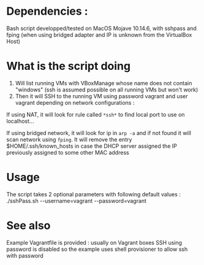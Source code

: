 # Dependencies :

Bash script developped/tested on MacOS Mojave 10.14.6, with sshpass and fping (when using bridged adapter and IP is unknown from the VirtualBox Host)

# What is the script doing 

1. Will list running VMs with VBoxManage whose name does not contain "windows" (ssh is assumed possible on all running VMs but won't work)
2. Then it will SSH to the running VM using password vagrant and user vagrant depending on network configurations :

If using NAT, it will look for rule called `*ssh*` to find local port to use on localhost...

If using bridged network, it will look for ip in `arp -a` and if not found it will scan network using `fping`. It will remove the entry $HOME/.ssh/known_hosts in case the DHCP server assigned the IP previously assigned to some other MAC address

# Usage

The script takes 2 optional parameters with following default values :
./sshPass.sh --username=vagrant --password=vagrant

# See also

Example Vagrantfile is provided : usually on Vagrant boxes SSH using password is disabled so the example uses shell provisioner to allow ssh with password